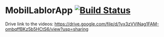 # MobilLablorApp       [![Build Status](https://travis-ci.com/kozgot/MobilLablorApp.svg?branch=master)](https://travis-ci.com/kozgot/MobilLablorApp)

Drive link to the videos:
https://drive.google.com/file/d/1yx3zVVINag1FAM-ombqffBKz5b5HCtS6/view?usp=sharing 
